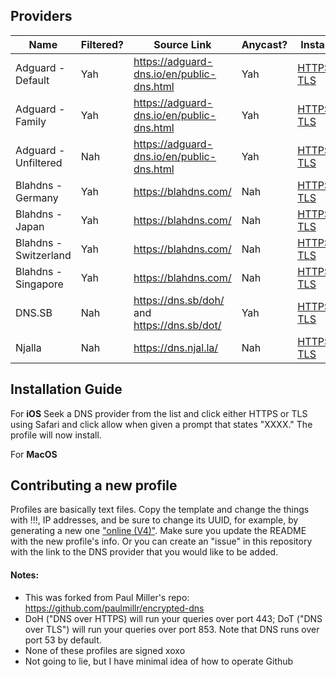 ## Providers

| Name                  | Filtered? | Source Link                                 | Anycast? | Install                                                                                                                                                                                                                                          |
| --------------------- | --------- | ------------------------------------------- | -------- | ------------------------------------------------------------------------------------------------------------------------------------------------------------------------------------------------------------------------------------------------ |
| Adguard - Default     | Yah       | https://adguard-dns.io/en/public-dns.html   | Yah      | [HTTPS](https://github.com/Undercook1799/layer7-dns-profiles/raw/master/profiles/adguard-default-https.mobileconfig), [TLS](https://github.com/Undercook1799/layer7-dns-profiles/raw/master/profiles/adguard-default-tls.mobileconfig)           |
| Adguard - Family      | Yah       | https://adguard-dns.io/en/public-dns.html   | Yah      | [HTTPS](https://github.com/Undercook1799/layer7-dns-profiles/raw/master/profiles/adguard-family-https.mobileconfig), [TLS](https://github.com/Undercook1799/layer7-dns-profiles/raw/master/profiles/adguard-family-tls.mobileconfig)             |
| Adguard - Unfiltered  | Nah       | https://adguard-dns.io/en/public-dns.html   | Yah      | [HTTPS](https://github.com/Undercook1799/layer7-dns-profiles/raw/master/profiles/adguard-nonfiltering-https.mobileconfig), [TLS](https://github.com/Undercook1799/layer7-dns-profiles/raw/master/profiles/adguard-nonfiltering-tls.mobileconfig) |
| Blahdns - Germany     | Yah       | https://blahdns.com/                        | Nah      | [HTTPS](https://github.com/Undercook1799/layer7-dns-profiles/raw/master/profiles/blahdns-germany-https.mobileconfig), [TLS](https://github.com/Undercook1799/layer7-dns-profiles/raw/master/profiles/blahdns-germany-tls.mobileconfig)           |
| Blahdns - Japan       | Yah       | https://blahdns.com/                        | Nah      | [HTTPS](https://github.com/Undercook1799/layer7-dns-profiles/raw/master/profiles/blahdns-japan-https.mobileconfig), [TLS](https://github.com/Undercook1799/layer7-dns-profiles/raw/master/profiles/blahdns-japan-tls.mobileconfig)               |
| Blahdns - Switzerland | Yah       | https://blahdns.com/                        | Nah      | [HTTPS](https://github.com/Undercook1799/layer7-dns-profiles/raw/master/profiles/blahdns-switzerland-https.mobileconfig), [TLS](https://github.com/Undercook1799/layer7-dns-profiles/raw/master/profiles/blahdns-switzerland-tls.mobileconfig)   |
| Blahdns - Singapore   | Yah       | https://blahdns.com/                        | Nah      | [HTTPS](https://github.com/Undercook1799/layer7-dns-profiles/raw/master/profiles/blahdns-singapore-https.mobileconfig), [TLS](https://github.com/Undercook1799/layer7-dns-profiles/raw/master/profiles/blahdns-singapore-tls.mobileconfig)       |
| DNS.SB                | Nah       | https://dns.sb/doh/ and https://dns.sb/dot/ | Yah      | [HTTPS](https://github.com/Undercook1799/layer7-dns-profiles/blob/master/profiles/DNS.SB-https.mobileconfig), [TLS](https://github.com/Undercook1799/layer7-dns-profiles/blob/master/profiles/DNS.SB-tls.mobileconfig)                           |
| Njalla                | Nah       | https://dns.njal.la/                        | Nah      | [HTTPS](https://github.com/Undercook1799/layer7-dns-profiles/raw/master/profiles/njalla-https.mobileconfig), [TLS](https://github.com/Undercook1799/layer7-dns-profiles/raw/master/profiles/njalla-tls.mobileconfig)                             |

## Installation Guide

For **iOS**
Seek a DNS provider from the list and click either HTTPS or TLS using Safari and click allow when given a prompt that states "XXXX." The profile will now install.

For **MacOS**

## Contributing a new profile

Profiles are basically text files. Copy the template and change the things with !!!, IP addresses, and be sure to change its UUID, for example, by generating a new one ["online (V4)"](https://www.uuidgenerator.net/). Make sure you update the README with the new profile's info. Or you can create an "issue" in this repository with the link to the DNS provider that you would like to be added.

#### Notes:

- This was forked from Paul Miller's repo: https://github.com/paulmillr/encrypted-dns
- DoH ("DNS over HTTPS) will run your queries over port 443; DoT ("DNS over TLS") will run your queries over port 853. Note that DNS runs over port 53 by default.
- None of these profiles are signed xoxo
- Not going to lie, but I have minimal idea of how to operate Github
